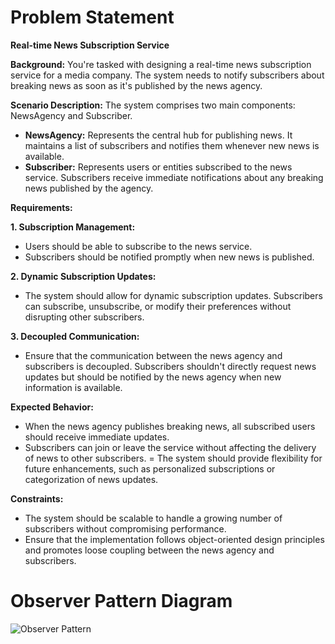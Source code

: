 # Problem Statement
**Real-time News Subscription Service**

**Background:** You're tasked with designing a real-time news subscription service for a media company. The system needs to notify subscribers about breaking news as soon as it's published by the news agency.

**Scenario Description:** The system comprises two main components: NewsAgency and Subscriber.

  - **NewsAgency:** Represents the central hub for publishing news. It maintains a list of subscribers and notifies them whenever new news is available.
  - **Subscriber:** Represents users or entities subscribed to the news service. Subscribers receive immediate notifications about any breaking news published by the agency.

**Requirements:**

**1. Subscription Management:**
  - Users should be able to subscribe to the news service.
  - Subscribers should be notified promptly when new news is published.
    
**2. Dynamic Subscription Updates:**
  - The system should allow for dynamic subscription updates. Subscribers can subscribe, unsubscribe, or modify their preferences without disrupting other subscribers.
    
**3. Decoupled Communication:**
  - Ensure that the communication between the news agency and subscribers is decoupled. Subscribers shouldn't directly request news updates but should be notified by the news agency when new information is available.

**Expected Behavior:**
  - When the news agency publishes breaking news, all subscribed users should receive immediate updates.
  - Subscribers can join or leave the service without affecting the delivery of news to other subscribers.
  = The system should provide flexibility for future enhancements, such as personalized subscriptions or categorization of news updates.

**Constraints:**
  - The system should be scalable to handle a growing number of subscribers without compromising performance.
  - Ensure that the implementation follows object-oriented design principles and promotes loose coupling between the news agency and subscribers.

# Observer Pattern Diagram
![Observer Pattern](https://github.com/HannahCondada/ObserverPattern/assets/142371011/46e63a95-421f-469d-bf25-97ca16deecf2)

